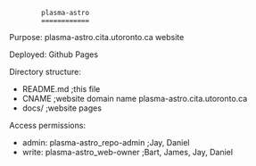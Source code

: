 
            plasma-astro
            ============

Purpose: 	plasma-astro.cita.utoronto.ca website

Deployed: 	Github Pages

Directory structure:

  - README.md             ;this file
  - CNAME                 ;website domain name plasma-astro.cita.utoronto.ca
  - docs/                 ;website pages

Access permissions:

  - admin: plasma-astro_repo-admin                   ;Jay, Daniel
  - write: plasma-astro_web-owner                    ;Bart, James, Jay, Daniel 
